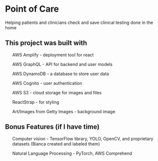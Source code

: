 # Point of Care 
Helping patients and clinicians check and save clinical testing done in the home

## This project was built with

<ul>AWS Amplify - deployment tool for react</ul>
<ul>AWS GraphQL - API for backend and user models</ul>
<ul>AWS DynamoDB - a database to store user data</ul>
<ul>AWS Cognito - user authentication</ul>
<ul>AWS S3 - cloud storage for images and files</ul>
<ul>ReactStrap - for styling</ul>
<ul>Art/Images from Getty Images - background image </ul>

## Bonus Features (if I have time)

<ul>Computer vision - TensorFlow library, YOLO, OpenCV, and proprietary datasets (Bianca created and labeled them)</ul>
<ul>Natural Language Processing - PyTorch, AWS Comprehend</ul>







